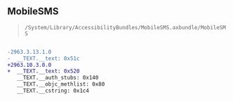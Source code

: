 ## MobileSMS

> `/System/Library/AccessibilityBundles/MobileSMS.axbundle/MobileSMS`

```diff

-2963.3.13.1.0
-  __TEXT.__text: 0x51c
+2963.10.3.0.0
+  __TEXT.__text: 0x520
   __TEXT.__auth_stubs: 0x140
   __TEXT.__objc_methlist: 0x80
   __TEXT.__cstring: 0x1c4

```
